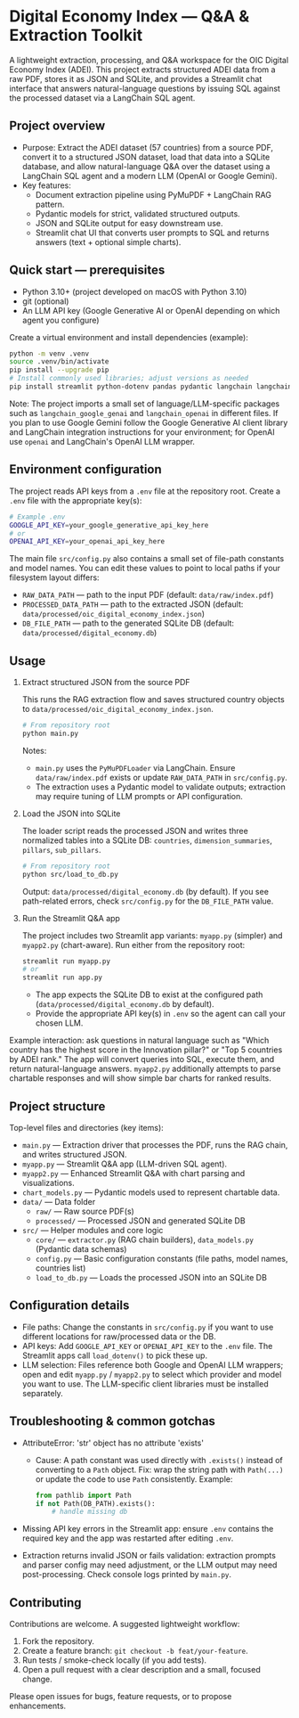 # Digital Economy Index — Q&A & Extraction Toolkit

A lightweight extraction, processing, and Q&A workspace for the OIC Digital Economy Index (ADEI). This project extracts structured ADEI data from a raw PDF, stores it as JSON and SQLite, and provides a Streamlit chat interface that answers natural-language questions by issuing SQL against the processed dataset via a LangChain SQL agent.

## Project overview

- Purpose: Extract the ADEI dataset (57 countries) from a source PDF, convert it to a structured JSON dataset, load that data into a SQLite database, and allow natural-language Q&A over the dataset using a LangChain SQL agent and a modern LLM (OpenAI or Google Gemini).
- Key features:
  - Document extraction pipeline using PyMuPDF + LangChain RAG pattern.
  - Pydantic models for strict, validated structured outputs.
  - JSON and SQLite output for easy downstream use.
  - Streamlit chat UI that converts user prompts to SQL and returns answers (text + optional simple charts).

## Quick start — prerequisites

- Python 3.10+ (project developed on macOS with Python 3.10)
- git (optional)
- An LLM API key (Google Generative AI or OpenAI depending on which agent you configure)

Create a virtual environment and install dependencies (example):

```bash
python -m venv .venv
source .venv/bin/activate
pip install --upgrade pip
# Install commonly used libraries; adjust versions as needed
pip install streamlit python-dotenv pandas pydantic langchain langchain-community PyMuPDF faiss-cpu
```

Note: The project imports a small set of language/LLM-specific packages such as `langchain_google_genai` and `langchain_openai` in different files. If you plan to use Google Gemini follow the Google Generative AI client library and LangChain integration instructions for your environment; for OpenAI use `openai` and LangChain's OpenAI LLM wrapper.

## Environment configuration

The project reads API keys from a `.env` file at the repository root. Create a `.env` file with the appropriate key(s):

```bash
# Example .env
GOOGLE_API_KEY=your_google_generative_api_key_here
# or
OPENAI_API_KEY=your_openai_api_key_here
```

The main file `src/config.py` also contains a small set of file-path constants and model names. You can edit these values to point to local paths if your filesystem layout differs:

- `RAW_DATA_PATH` — path to the input PDF (default: `data/raw/index.pdf`)
- `PROCESSED_DATA_PATH` — path to the extracted JSON (default: `data/processed/oic_digital_economy_index.json`)
- `DB_FILE_PATH` — path to the generated SQLite DB (default: `data/processed/digital_economy.db`)

## Usage

1. Extract structured JSON from the source PDF

   This runs the RAG extraction flow and saves structured country objects to `data/processed/oic_digital_economy_index.json`.

   ```bash
   # From repository root
   python main.py
   ```

   Notes:

   - `main.py` uses the `PyMuPDFLoader` via LangChain. Ensure `data/raw/index.pdf` exists or update `RAW_DATA_PATH` in `src/config.py`.
   - The extraction uses a Pydantic model to validate outputs; extraction may require tuning of LLM prompts or API configuration.

2. Load the JSON into SQLite

   The loader script reads the processed JSON and writes three normalized tables into a SQLite DB: `countries`, `dimension_summaries`, `pillars`, `sub_pillars`.

   ```bash
   # From repository root
   python src/load_to_db.py
   ```

   Output: `data/processed/digital_economy.db` (by default). If you see path-related errors, check `src/config.py` for the `DB_FILE_PATH` value.

3. Run the Streamlit Q&A app

   The project includes two Streamlit app variants: `myapp.py` (simpler) and `myapp2.py` (chart-aware). Run either from the repository root:

   ```bash
   streamlit run myapp.py
   # or
   streamlit run app.py
   ```

   - The app expects the SQLite DB to exist at the configured path (`data/processed/digital_economy.db` by default).
   - Provide the appropriate API key(s) in `.env` so the agent can call your chosen LLM.

Example interaction: ask questions in natural language such as "Which country has the highest score in the Innovation pillar?" or "Top 5 countries by ADEI rank." The app will convert queries into SQL, execute them, and return natural-language answers. `myapp2.py` additionally attempts to parse chartable responses and will show simple bar charts for ranked results.

## Project structure

Top-level files and directories (key items):

- `main.py` — Extraction driver that processes the PDF, runs the RAG chain, and writes structured JSON.
- `myapp.py` — Streamlit Q&A app (LLM-driven SQL agent).
- `myapp2.py` — Enhanced Streamlit Q&A with chart parsing and visualizations.
- `chart_models.py` — Pydantic models used to represent chartable data.
- `data/` — Data folder
  - `raw/` — Raw source PDF(s)
  - `processed/` — Processed JSON and generated SQLite DB
- `src/` — Helper modules and core logic
  - `core/` — `extractor.py` (RAG chain builders), `data_models.py` (Pydantic data schemas)
  - `config.py` — Basic configuration constants (file paths, model names, countries list)
  - `load_to_db.py` — Loads the processed JSON into an SQLite DB

## Configuration details

- File paths: Change the constants in `src/config.py` if you want to use different locations for raw/processed data or the DB.
- API keys: Add `GOOGLE_API_KEY` or `OPENAI_API_KEY` to the `.env` file. The Streamlit apps call `load_dotenv()` to pick these up.
- LLM selection: Files reference both Google and OpenAI LLM wrappers; open and edit `myapp.py` / `myapp2.py` to select which provider and model you want to use. The LLM-specific client libraries must be installed separately.

## Troubleshooting & common gotchas

- AttributeError: 'str' object has no attribute 'exists'

  - Cause: A path constant was used directly with `.exists()` instead of converting to a `Path` object. Fix: wrap the string path with `Path(...)` or update the code to use `Path` consistently. Example:

    ```python
    from pathlib import Path
    if not Path(DB_PATH).exists():
        # handle missing db
    ```

- Missing API key errors in the Streamlit app: ensure `.env` contains the required key and the app was restarted after editing `.env`.
- Extraction returns invalid JSON or fails validation: extraction prompts and parser config may need adjustment, or the LLM output may need post-processing. Check console logs printed by `main.py`.

## Contributing

Contributions are welcome. A suggested lightweight workflow:

1. Fork the repository.
2. Create a feature branch: `git checkout -b feat/your-feature`.
3. Run tests / smoke-check locally (if you add tests).
4. Open a pull request with a clear description and a small, focused change.

Please open issues for bugs, feature requests, or to propose enhancements.
